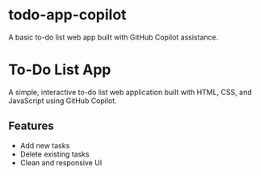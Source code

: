 # todo-app-copilot
A basic to-do list web app built with GitHub Copilot assistance.
# To-Do List App

A simple, interactive to-do list web application built with HTML, CSS, and JavaScript using GitHub Copilot.

## Features

- Add new tasks
- Delete existing tasks
- Clean and responsive UI
